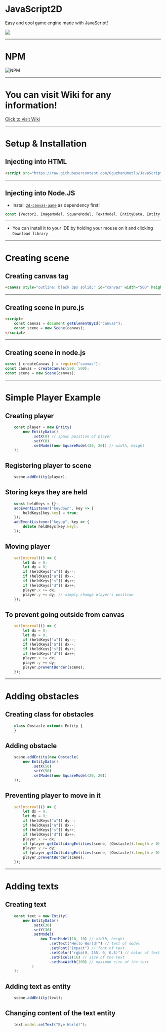 # JavaScript2D
Easy and cool game engine made with JavaScript!

[![](https://img.shields.io/badge/Discord-black?style=for-the-badge&logo=discord)](https://discord.gg/emAhrw3mvM)

<hr>

# NPM

![NPM](https://nodei.co/npm/canvas-game-2d.png?downloads=true&downloadRank=true)

<hr>

# You can visit Wiki for any information!
[Click to visit Wiki](https://github.com/OguzhanUmutlu/JavaScript2D/wiki)

<hr>

# Setup & Installation

## Injecting into HTML
```html
<script src="https://raw.githubusercontent.com/OguzhanUmutlu/JavaScript2D/main/script.js"></script>
```

*****

## Injecting into Node.JS

- Install [`2d-canvas-game`](https://www.npmjs.com/package/2d-canvas-game) as dependency first!

```js
const {Vector2, ImageModel, SquareModel, TextModel, EntityData, Entity, Scene} = require("canvas-game-2d");
```

*****

- You can install it to your IDE by holding your mouse on it and clicking `Download library`

<hr>

# Creating scene

## Creating canvas tag

```html
<canvas style="outline: black 3px solid;" id="canvas" width="500" height="500"></canvas>
```

*****

## Creating scene in pure.js

```html
<script>
    const canvas = document.getElementById("canvas");
    const scene = new Scene(canvas);
</script>
```

*****

## Creating scene in node.js

```js
const { createCanvas } = require("canvas");
const canvas = createCanvas(500, 500);
const scene = new Scene(canvas);
```

<hr>

# Simple Player Example

## Creating player

```js
    const player = new Entity(
        new EntityData()
            .setX(0) // spawn position of player
            .setY(0)
            .setModel(new SquareModel(20, 20)) // width, height
    );
```

## Registering player to scene

```js
    scene.addEntity(player);
```

## Storing keys they are held

```js
    const heldKeys = {};
    addEventListener("keydown", key => {
        heldKeys[key.key] = true;
    });
    addEventListener("keyup", key => {
        delete heldKeys[key.key];
    });
```

## Moving player

```js
    setInterval(() => {
        let dx = 0;
        let dy = 0;
        if (heldKeys["w"]) dy--;
        if (heldKeys["a"]) dx--;
        if (heldKeys["s"]) dy++;
        if (heldKeys["d"]) dx++;
        player.x += dx;
        player.y += dy; // simply change player's position
    });
```

## To prevent going outside from canvas

```js
    setInterval(() => {
        let dx = 0;
        let dy = 0;
        if (heldKeys["w"]) dy--;
        if (heldKeys["a"]) dx--;
        if (heldKeys["s"]) dy++;
        if (heldKeys["d"]) dx++;
        player.x += dx;
        player.y += dy;
        player.preventBorder(scene);
    });
```

<hr>

# Adding obstacles

## Creating class for obstacles

```js
    class Obstacle extends Entity {
    }
```

## Adding obstacle

```js
    scene.addEntity(new Obstacle(
        new EntityData()
            .setX(50)
            .setY(50)
            .setModel(new SquareModel(20, 20))
    ));
```

## Preventing player to move in it

```js
    setInterval(() => {
        let dx = 0;
        let dy = 0;
        if (heldKeys["w"]) dy--;
        if (heldKeys["a"]) dx--;
        if (heldKeys["s"]) dy++;
        if (heldKeys["d"]) dx++;
        player.x += dx;
        if (player.getCollidingEntities(scene, [Obstacle]).length > 0) player.x -= dx;
        player.y += dy;
        if (player.getCollidingEntities(scene, [Obstacle]).length > 0) player.y -= dy;
        player.preventBorder(scene);
    });
```

<hr>

# Adding texts

## Creating text

```js
    const text = new Entity(
        new EntityData()
            .setX(30)
            .setY(30)
            .setModel(
                new TextModel(10, 10) // width, height
                    .setText("Hello World!") // text of model
                    .setFont("Impact") // font of text
                    .setColor("rgba(0, 255, 0, 0.5)") // color of text
                    .setPixels(16) // size of the text
                    .setMaxWidth(100) // maximum size of the text
            )
    );
```

## Adding text as entity

```js
    scene.addEntity(text);
```

## Changing content of the text entity

```js
    text.model.setText("Bye World!");
```
